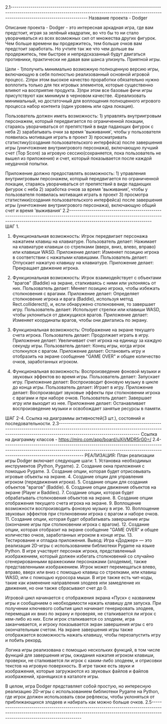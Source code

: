 2.1--------------------------------------------------------------------------------------------------------------------------------------------------------------------------------------------------
Название проекта - Dodger

Описание проекта -
	Dodger - это интересная аркадная  игра, где вам предстоит, играя за зелёный квадратик,
  во что бы то ни стало уворачиваться из всех возможных сил от множества других фигурок.
  Чем больше времени вы продержитесь, тем больше очков вам предстоит заработать.
  Но учтите так же что чем дольше вы продержитесь, тем быстрее и непредсказанный будут двигаться противники,
  практически не давая вам шанса улизнуть. Приятной игры. 


Цели  -      1)получить минимально возможную полноценную версию игры, включающую в себя полностью реализованный основной игровой процесс. 
             2)при этом высокое качество проработки обязательно нужно воплотить только для тех игровых элементов, которые существенно влияют на восприятие продукта.
             3)при этом все базовые фичи игры присутствуют как минимум в черновом качестве.
             4)реализовать минимальный, но достаточный для воплощения полноценного игрового процесса набор контента (один уровень или одна локация).


Пользователь должен иметь возможность:
	        1) управлять внутриигровым персонажем, который передвигается по ограниченной локации, стараясь уворачиваться от препятствий в виде падающих фигурок с неба
		2) зарабатывать очки за время 'выживания', чтобы у пользователя появилась мотивация играть в проект
		3) просматривать статистику(создания пользовательского интерфейса) после завершения игры (уничтожение внутриигрового персонажа),
		включающую лучший счет (Top Score) за игровую сессию(сохраняется, пока пользователь не вышел из приложения) и счет, который показывается после каждой неудачной попытки. 


Приложение должно предоставлять возможность:
		1) управления внутриигровым персонажем, который передвигается по ограниченной локации, стараясь уворачиваться от препятствий в виде падающих фигурок с неба
		2) заработка очков за время 'выживания', чтобы у пользователя появилась мотивация играть в проект
		3) просмотра статистики(создания пользовательского интерфейса) после завершения игры (уничтожение внутриигрового персонажа), включающую общий счет и время 'выживания'
2.2-----------------------------------------------------------------------------------------------------------------------------------------------------------------------------------------------------
ШАГ 1.
1. Функциональная возможность: Игрок передвигает персонажа нажатием клавиш на клавиатуре.
Пользователь делает: Нажимает на клавиатуре клавиши со стрелками (вверх, вниз, влево, вправо) или клавиши WASD.
Приложение делает: Изменяет позицию игрока в соответствии с нажатыми клавишами.
Пользователь делает: Отпускает нажатую клавишу на клавиатуре.
Приложение делает: Прекращает движение игрока.

2. Функциональная возможность: Игрок взаимодействует с объектами "врагов" (Baddie) на экране, сталкиваясь с ними или уклоняясь от них.
Пользователь делает: Меняет позицию игрока, чтобы избежать столкновения с врагами.
Приложение делает: Определяет столкновение игрока и врага (Baddie), используя метод Rect.colliderect(), и, если обнаружено столкновение, то завершает игру.
Пользователь делает: Использует стрелки или клавиши WASD, чтобы уклониться от движущихся врагов.
Приложение делает: Изменяет координаты врагов, чтобы они двигались по экрану. 

3. Функциональная возможность: Отображение на экране текущего счета игрока.
Пользователь делает: Продолжает играть в игру.
Приложение делает: Увеличивает счет игрока на единицу за каждую секунду игры.
Пользователь делает: Конец игры, когда игрок столкнулся с врагом.
Приложение делает: Остановить игру и отобразить на экране сообщение "GAME OVER" и общее количество очков, заработанных игроком.
 
4. Функциональная возможность: Воспроизведение фоновой музыки и звуковых эффектов во время игры.
Пользователь делает: Запускает игру.
Приложение делает: Воспроизводит фоновую музыку в цикле до конца игры.
Пользователь делает: Играет в игру.
Приложение делает: Воспроизводит звуковые эффекты при столкновении игрока с врагами и при наборе очков.
Пользователь делает: Завершает игру или выходит из нее.
Приложение делает: Останавливает воспроизведение музыки и освобождает занятые ресурсы в памяти.

ШАГ 2-4. Ссылка на диаграммы активностей(3 шт.), состояний и последовательности.
2.3----------------------------------------------------------------------------------------------------------------------------------------------------------------------------------------------------
Ссылка на диаграмму классов - https://miro.com/app/board/uXjVMDR5rG0=/
2.4----------------------------------------------------------------------------------------------------------------------------------------------------------------------------------------------------
РЕАЛИЗАЦИЯ:
План реализации игры Dodger включает следующие шаги:
	1. Установка необходимых инструментов (Python, Pygame).
	2. Создание окна приложения с помощью Pygame.
	3. Создание опции, которая будет отрисовывать игровые объекты на экране.
	4. Создание опции для управления игроком (передвижения игрока).
	5. Создание опции для создания объектов "врагов" (Baddie).
	6. Создание опции движения объектов на экране (Player и Baddies).
	7. Создание опции, которая будет обрабатывать столкновения объектов на экране.
	8. Создание опции отображения текущего счета игрока на экране.
	9. Воплощение возможности воспроизводить фоновую музыку в игре.
	10. Воплощение звуковых эффектов при столкновении игрока с врагом и наборе очков.
	11. Создание опции, которая будет обрабатывать завершение игры (окончание игры при столкновении игрока с врагом).
	12. Создание опции, которая отобразит на экране сообщение "GAME OVER" и общее количество очков, заработанных игроком в конце игры.
	13. Тестирование и отладка приложения.
Вывод:
	Игра «Доджер» — это реализация 2D-игры с использованием библиотеки Pygame на языке Python.  В игре участвует персонаж игрока, представленный изображением, который должен избегать столкновений со случайно сгенерированными вражескими персонажами (злодеями), также представленными изображением.  Игрок может перемещаться влево, вправо, вверх или вниз с помощью клавиш со стрелками, или клавиш WASD,
или с помощью куросора мыши.  В игре также есть чит-коды, такие как изменение направления злодеев или замедление их движения, но они также сбрасывают счет до 0.

 Игровой цикл начинается с отображения экрана «Пуск» с названием игры и сообщением о необходимости нажать клавишу для запуска.  При получении ключевого события цикл начинает генерировать злодеев, перемещая их вниз по экрану и проверяя, не сталкивается ли игрок с кем-либо из них.  Если игрок сталкивается со злодеем, игра заканчивается, и игроку показывается экран завершения игры с его окончательным счетом.  На экране завершения игры также отображается возможность нажать клавишу, чтобы перезапустить игру и побить рекорд.

 Логика игры реализована с помощью нескольких функций, в том числе функций для завершения игры, ожидания нажатия игроком клавиши, проверки, не сталкивается ли игрок с каким-либо злодеем, и отрисовки текстов на игровую поверхность.  В игре также есть звуки и изображения, которые загружаются из звуковых файлов и файлов изображений, хранящихся в каталоге игры.

 В целом, игра Dodger представляет собой простую, но интересную реализацию 2D-игры с использованием библиотеки Pygame на Python, где игрок должен использовать свои рефлексы, чтобы уклоняться от приближающихся злодеев и набирать как можно больше очков.
2.5-------------------------------------------------------------------------------------------------------------------------------------------------------------------------------------------------------

